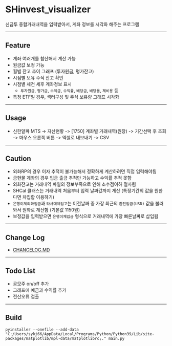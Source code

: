 # SHinvest_visualizer

신금투 종합거래내역을 입력받아서, 계좌 정보를 시각화 해주는 프로그램

---

## Feature

- 계좌 여러개를 합산해서 계산 가능
- 원금값 보정 가능
- 월별 잔고 추이 그래프 (투자원금, 평가잔고)
- 시점별 보유 주식 잔고 확인
- 시점별 세전 세후 계좌정보 표시
    - `투자원금`, `평가금`, `수익금`, `수익률`, `배당금`, `배당율`, `제비용` 등
- 특정 ETF일 경우, 섹터구성 및 주식 보유량 그래프 시각화

---

## Usage

- 신한알파 MTS -> 자산현황 -> [1750] 계좌별 거래내역(원장) -> 기간선택 후 조회 -> 마우스 오른쪽 버튼 -> 엑셀로 내보내기 -> CSV

---

## Caution

- 외화RP의 경우 이자 추적이 불가능해서 정확하게 계산하려면 직접 입력해야됨
- 금현물 계좌의 경우 입금 출금 추적만 가능하고 수익률 추적 못함
- 외화잔고는 거래내역 파일의 정보부족으로 인해 소수점이하 절사됨
- SHCal 클래스는 거래내역 처음부터 입력 날짜값까지 계산 (특정기간의 값을 원한다면 차집합 이용하기)
- `은행이체외화입금`과 `타사대체입고`는 이전날짜 중 가장 최근의 `환전입금(USD)` 값을 불러와서 원화로 계산함 (기본값 1150원)
- 보정값을 입력받으면 `은행이체입금` 형식으로 거래내역에 가장 빠른날짜로 삽입됨

---

## Change Log

- [CHANGELOG.MD](https://github.com/syki66/SHinvest_visualizer/blob/master/CHANGELOG.MD)

---

## Todo List

- 공모주 on/off 추가
- 그래프에 예금과 수익률 추가
- 전산오류 검출

---

## Build

```
pyinstaller --onefile --add-data "C:/Users/syki66/AppData/Local/Programs/Python/Python39/Lib/site-packages/matplotlib/mpl-data/matplotlibrc;." main.py
```
